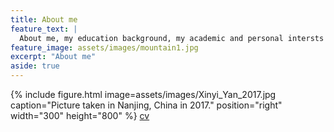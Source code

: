 ```yaml
---
title: About me
feature_text: |
  About me, my education background, my academic and personal intersts
feature_image: assets/images/mountain1.jpg
excerpt: "About me"
aside: true
---
```

{% include figure.html image=assets/images/Xinyi_Yan_2017.jpg caption="Picture taken in Nanjing, China in 2017." position="right" width="300" height="800" %}
[cv](assets/Xinyi_Yan_cv-Aug20.pdf)

